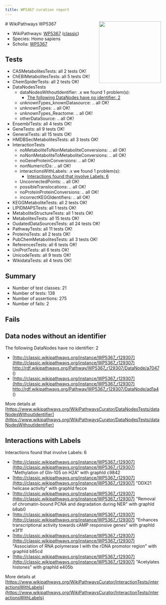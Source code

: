 ```yaml
---
title: WP5367 curation report
---
```


<img style="float: right; width: 200px" src="https://upload.wikimedia.org/wikipedia/commons/thumb/8/83/Wplogo_with_text_500.png/640px-Wplogo_with_text_500.png" />
# WikiPathways WP5367

* WikiPathways: [WP5367](https://wikipathways.org/pathways/WP5367) ([classic](https://classic.wikipathways.org/instance/WP5367))
* Species: Homo sapiens
* Scholia: [WP5367](https://scholia.toolforge.org/wikipathways/WP5367)
## Tests
* CASMetabolitesTests: all 2 tests OK!
* ChEBIMetabolitesTests: all 5 tests OK!
* ChemSpiderTests: all 2 tests OK!
* DataNodesTests
    * dataNodesWithoutIdentifier: .x we found 1 problem(s):
        * [The following DataNodes have no identifier: 2](#d2d32fa1)
    * unknownTypes_knownDatasource: .. all OK!
    * unknownTypes: .. all OK!
    * unknownTypes_Reactome: .. all OK!
    * otherDataSource: .. all OK!
* EnsemblTests: all 4 tests OK!
* GeneTests: all 9 tests OK!
* GeneralTests: all 15 tests OK!
* HMDBSecMetabolitesTests: all 3 tests OK!
* InteractionTests
    * noMetaboliteToNonMetaboliteConversions: .. all OK!
    * noNonMetaboliteToMetaboliteConversions: .. all OK!
    * noGeneProteinConversions: .. all OK!
    * nonNumericIDs: .. all OK!
    * interactionsWithLabels: .x we found 1 problem(s):
        * [Interactions found that involve Labels: 6](#630d267d)
    * UnconnectedPoints: .. all OK!
    * possibleTranslocations: .. all OK!
    * noProteinProteinConversions: .. all OK!
    * incorrectKEGGIdentifiers: .. all OK!
* KEGGMetaboliteTests: all 2 tests OK!
* LIPIDMAPSTests: all 1 tests OK!
* MetaboliteStructureTests: all 1 tests OK!
* MetabolitesTests: all 15 tests OK!
* OudatedDataSourcesTests: all 24 tests OK!
* PathwayTests: all 11 tests OK!
* ProteinsTests: all 2 tests OK!
* PubChemMetabolitesTests: all 3 tests OK!
* ReferencesTests: all 6 tests OK!
* UniProtTests: all 6 tests OK!
* UnicodeTests: all 9 tests OK!
* WikidataTests: all 4 tests OK!


## Summary

* Number of test classes: 21
* Number of tests: 138
* Number of assertions: 275
* Number of fails: 2

## Fails

<a name="d2d32fa1" />

## Data nodes without an identifier

The following DataNodes have no identifier: 2

* [http://classic.wikipathways.org/instance/WP5367_r129307](http://classic.wikipathways.org/instance/WP5367_r129307) http://rdf.wikipathways.org/Pathway/WP5367_r129307/DataNode/a7047 ()
* [http://classic.wikipathways.org/instance/WP5367_r129307](http://classic.wikipathways.org/instance/WP5367_r129307) http://rdf.wikipathways.org/Pathway/WP5367_r129307/DataNode/ad1a4 ()


More details at [https://www.wikipathways.org/WikiPathwaysCurator/DataNodesTests/dataNodesWithoutIdentifier](https://www.wikipathways.org/WikiPathwaysCurator/DataNodesTests/dataNodesWithoutIdentifier)

<a name="630d267d" />

## Interactions with Labels

Interactions found that involve Labels: 6

* [http://classic.wikipathways.org/instance/WP5367_r129307](http://classic.wikipathways.org/instance/WP5367_r129307) "Methylation of Gln-105 on H2A" with graphId c9842
* [http://classic.wikipathways.org/instance/WP5367_r129307](http://classic.wikipathways.org/instance/WP5367_r129307) "DDX21 helicase activity" with graphId fecce
* [http://classic.wikipathways.org/instance/WP5367_r129307](http://classic.wikipathways.org/instance/WP5367_r129307) "Removal of chromatin-bound PCNA
and degradation during NER" with graphId b8ab0
* [http://classic.wikipathways.org/instance/WP5367_r129307](http://classic.wikipathways.org/instance/WP5367_r129307) "Enhances transcriptional activity towards
cAMP responsive genes" with graphId e3f1f
* [http://classic.wikipathways.org/instance/WP5367_r129307](http://classic.wikipathways.org/instance/WP5367_r129307) "Association of RNA polymerase I
with the rDNA promotor region" with graphId b85cd
* [http://classic.wikipathways.org/instance/WP5367_r129307](http://classic.wikipathways.org/instance/WP5367_r129307) "Acetylates histones" with graphId e405b


More details at [https://www.wikipathways.org/WikiPathwaysCurator/InteractionTests/interactionsWithLabels](https://www.wikipathways.org/WikiPathwaysCurator/InteractionTests/interactionsWithLabels)

